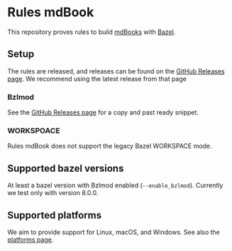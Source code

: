 # Rules mdBook

This repository proves rules to build
[mdBooks](https://rust-lang.github.io/mdBook/) with
[Bazel](https://bazel.build/).

## Setup

The rules are released, and releases can be found on the
[GitHub Releases page](https://github.com/kiron1/rules_mdbook/releases/latest).
We recommend using the latest release from that page

### Bzlmod

See the
[GitHub Releases page](https://github.com/kiron1/rules_mdbook/releases/latest)
for a copy and past ready snippet.

### WORKSPOACE

Rules mdBook does not support the legacy Bazel WORKSPACE mode.

## Supported bazel versions

At least a bazel version with Bzlmod enabled (`--enable_bzlmod`). Currently we
test only with version 8.0.0.

## Supported platforms

We aim to provide support for Linux, macOS, and Windows. See also the
[platforms page](platforms.md).
